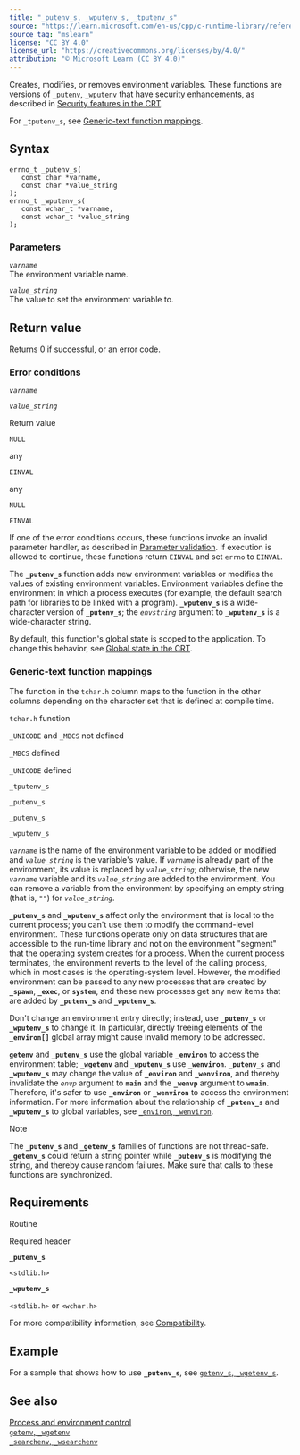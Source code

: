```yaml
---
title: "_putenv_s, _wputenv_s, _tputenv_s"
source: "https://learn.microsoft.com/en-us/cpp/c-runtime-library/reference/putenv-s-wputenv-s?view=msvc-170"
source_tag: "mslearn"
license: "CC BY 4.0"
license_url: "https://creativecommons.org/licenses/by/4.0/"
attribution: "© Microsoft Learn (CC BY 4.0)"
---
```

Creates, modifies, or removes environment variables. These functions are versions of [`_putenv`, `_wputenv`](https://learn.microsoft.com/en-us/cpp/c-runtime-library/reference/putenv-wputenv?view=msvc-170) that have security enhancements, as described in [Security features in the CRT](https://learn.microsoft.com/en-us/cpp/c-runtime-library/security-features-in-the-crt?view=msvc-170).

For `_tputenv_s`, see [Generic-text function mappings](#generic-text-function-mappings).

## Syntax

```
errno_t _putenv_s(
   const char *varname,
   const char *value_string
);
errno_t _wputenv_s(
   const wchar_t *varname,
   const wchar_t *value_string
);
```

### Parameters

_`varname`_  
The environment variable name.

_`value_string`_  
The value to set the environment variable to.

## Return value

Returns 0 if successful, or an error code.

### Error conditions

_`varname`_

_`value_string`_

Return value

`NULL`

any

`EINVAL`

any

`NULL`

`EINVAL`

If one of the error conditions occurs, these functions invoke an invalid parameter handler, as described in [Parameter validation](https://learn.microsoft.com/en-us/cpp/c-runtime-library/parameter-validation?view=msvc-170). If execution is allowed to continue, these functions return `EINVAL` and set `errno` to `EINVAL`.

The **`_putenv_s`** function adds new environment variables or modifies the values of existing environment variables. Environment variables define the environment in which a process executes (for example, the default search path for libraries to be linked with a program). **`_wputenv_s`** is a wide-character version of **`_putenv_s`**; the _`envstring`_ argument to **`_wputenv_s`** is a wide-character string.

By default, this function's global state is scoped to the application. To change this behavior, see [Global state in the CRT](https://learn.microsoft.com/en-us/cpp/c-runtime-library/global-state?view=msvc-170).

### Generic-text function mappings

The function in the `tchar.h` column maps to the function in the other columns depending on the character set that is defined at compile time.

`tchar.h` function

`_UNICODE` and `_MBCS` not defined

`_MBCS` defined

`_UNICODE` defined

`_tputenv_s`

`_putenv_s`

`_putenv_s`

`_wputenv_s`

_`varname`_ is the name of the environment variable to be added or modified and _`value_string`_ is the variable's value. If _`varname`_ is already part of the environment, its value is replaced by _`value_string`_; otherwise, the new _`varname`_ variable and its _`value_string`_ are added to the environment. You can remove a variable from the environment by specifying an empty string (that is, `""`) for _`value_string`_.

**`_putenv_s`** and **`_wputenv_s`** affect only the environment that is local to the current process; you can't use them to modify the command-level environment. These functions operate only on data structures that are accessible to the run-time library and not on the environment "segment" that the operating system creates for a process. When the current process terminates, the environment reverts to the level of the calling process, which in most cases is the operating-system level. However, the modified environment can be passed to any new processes that are created by **`_spawn`**, **`_exec`**, or **`system`**, and these new processes get any new items that are added by **`_putenv_s`** and **`_wputenv_s`**.

Don't change an environment entry directly; instead, use **`_putenv_s`** or **`_wputenv_s`** to change it. In particular, directly freeing elements of the **`_environ[]`** global array might cause invalid memory to be addressed.

**`getenv`** and **`_putenv_s`** use the global variable **`_environ`** to access the environment table; **`_wgetenv`** and **`_wputenv_s`** use **`_wenviron`**. **`_putenv_s`** and **`_wputenv_s`** may change the value of **`_environ`** and **`_wenviron`**, and thereby invalidate the _`envp`_ argument to **`main`** and the **`_wenvp`** argument to **`wmain`**. Therefore, it's safer to use **`_environ`** or **`_wenviron`** to access the environment information. For more information about the relationship of **`_putenv_s`** and **`_wputenv_s`** to global variables, see [`_environ`, `_wenviron`](https://learn.microsoft.com/en-us/cpp/c-runtime-library/environ-wenviron?view=msvc-170).

Note

The **`_putenv_s`** and **`_getenv_s`** families of functions are not thread-safe. **`_getenv_s`** could return a string pointer while **`_putenv_s`** is modifying the string, and thereby cause random failures. Make sure that calls to these functions are synchronized.

## Requirements

Routine

Required header

**`_putenv_s`**

`<stdlib.h>`

**`_wputenv_s`**

`<stdlib.h>` or `<wchar.h>`

For more compatibility information, see [Compatibility](https://learn.microsoft.com/en-us/cpp/c-runtime-library/compatibility?view=msvc-170).

## Example

For a sample that shows how to use **`_putenv_s`**, see [`getenv_s`, `_wgetenv_s`](https://learn.microsoft.com/en-us/cpp/c-runtime-library/reference/getenv-s-wgetenv-s?view=msvc-170).

## See also

[Process and environment control](https://learn.microsoft.com/en-us/cpp/c-runtime-library/process-and-environment-control?view=msvc-170)  
[`getenv`, `_wgetenv`](https://learn.microsoft.com/en-us/cpp/c-runtime-library/reference/getenv-wgetenv?view=msvc-170)  
[`_searchenv`, `_wsearchenv`](https://learn.microsoft.com/en-us/cpp/c-runtime-library/reference/searchenv-wsearchenv?view=msvc-170)